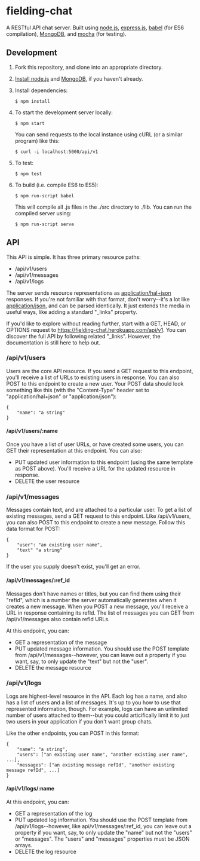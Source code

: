 # fielding-chat

A RESTful API chat server. Built using [node.js](https://nodejs.org/), [express.js](http://expressjs.com/), [babel](https://babeljs.io/) (for ES6 compilation), [MongoDB](https://www.mongodb.com/), and [mocha](http://mochajs.org/) (for testing).

## Development

1. Fork this repository, and clone into an appropriate directory.

2. [Install node.js](https://nodejs.org/en/download/) and [MongoDB](https://www.mongodb.com/download-center?jmp=nav), if you haven't already.

3. Install dependencies:

	```
	$ npm install
	```
4. To start the development server locally:

	```
	$ npm start
	```

	You can send requests to the local instance using cURL (or a similar program) like this:

	```
	$ curl -i localhost:5000/api/v1
	```
5. To test:

	```
	$ npm test
	```

6. To build (i.e. compile ES6 to ES5):

	```
	$ npm run-script babel
	```

	This will compile all .js files in the ./src directory to ./lib. You can run the compiled server using:

	```
	$ npm run-script serve
	```

## API

This API is simple. It has three primary resource paths:

- /api/v1/users
- /api/v1/messages
- /api/v1/logs

The server sends resource representations as [application/hal+json](http://stateless.co/hal_specification.html) responses. If you're not familiar with that format, don't worry--it's a lot like [application/json](https://tools.ietf.org/html/rfc4627), and can be parsed identically. It just extends the media in useful ways, like adding a standard "_links" property.

If you'd like to explore without reading further, start with a GET, HEAD, or OPTIONS request to https://fielding-chat.herokuapp.com/api/v1. You can discover the full API by following related "_links". However, the documentation is still here to help out.

### /api/v1/users

Users are the core API resource. If you send a GET request to this endpoint, you'll receive a list of URLs to existing users in response. You can also POST to this endpoint to create a new user. Your POST data should look something like this (with the "Content-Type" header set to "application/hal+json" or "application/json"):

```
{
	"name": "a string"
}
```

#### /api/v1/users/:name

Once you have a list of user URLs, or have created some users, you can GET their representation at this endpoint. You can also:

- PUT updated user information to this endpoint (using the same template as POST above). You'll receive a URL for the updated resource in response.
- DELETE the user resource

### /api/v1/messages

Messages contain text, and are attached to a particular user. To get a list of existing messages, send a GET request to this endpoint. Like /api/v1/users, you can also POST to this endpoint to create a new message. Follow this data format for POST:

```
{
	"user": "an existing user name",
	"text" "a string"
}
```

If the user you supply doesn't exist, you'll get an error.

#### /api/v1/messages/:ref_id

Messages don't have names or titles, but you can find them using their "refId", which is a number the server automatically generates when it creates a new message. When you POST a new message, you'll receive a URL in response containing its refId. The list of messages you can GET from /api/v1/messages also contain refId URLs.

At this endpoint, you can:

- GET a representation of the message
- PUT updated message information. You should use the POST template from /api/v1/messages--however, you can leave out a property if you want, say, to only update the "text" but not the "user".
- DELETE the message resource

### /api/v1/logs

Logs are highest-level resource in the API. Each log has a name, and also has a list of users and a list of messages. It's up to you how to use that represented information, though. For example, logs can have an unlimited number of users attached to them--but you could articifically limit it to just two users in your application if you don't want group chats.

Like the other endpoints, you can POST in this format:

```
{
	"name": "a string",
	"users": ["an existing user name", "another existing user name", ...],
	"messages": ["an existing message refId", "another existing message refId", ...]
}
```

#### /api/v1/logs/:name

At this endpoint, you can:

- GET a representation of the log
- PUT updated log information. You should use the POST template from /api/v1/logs--however, like api/v1/messages/:ref_id, you can leave out a property if you want, say, to only update the "name" but not the "users" or "messages". The "users" and "messages" properties must be JSON arrays.
- DELETE the log resource
